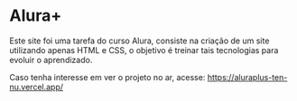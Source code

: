 # Alura+

Este site foi uma tarefa do curso Alura, consiste na criação de um site utilizando apenas HTML e CSS, o objetivo é treinar tais tecnologias para evoluir o aprendizado.

Caso tenha interesse em ver o projeto no ar, acesse: https://aluraplus-ten-nu.vercel.app/
